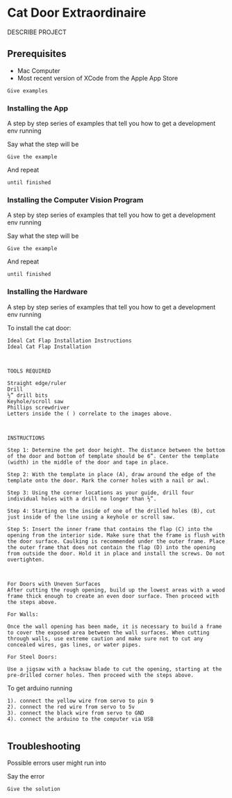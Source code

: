 # Cat Door Extraordinaire

DESCRIBE PROJECT

## Prerequisites

- Mac Computer
- Most recent version of XCode from the Apple App Store

```
Give examples
```

### Installing the App

A step by step series of examples that tell you how to get a development env running

Say what the step will be

```
Give the example
```

And repeat

```
until finished
```

### Installing the Computer Vision Program

A step by step series of examples that tell you how to get a development env running

Say what the step will be

```
Give the example
```

And repeat

```
until finished
```

### Installing the Hardware

A step by step series of examples that tell you how to get a development env running

To install the cat door:

```
Ideal Cat Flap Installation Instructions
Ideal Cat Flap Installation

 

TOOLS REQUIRED

Straight edge/ruler
Drill
½” drill bits
Keyhole/scroll saw
Phillips screwdriver
Letters inside the ( ) correlate to the images above.

 

INSTRUCTIONS

Step 1: Determine the pet door height. The distance between the bottom of the door and bottom of template should be 6”. Center the template (width) in the middle of the door and tape in place.

Step 2: With the template in place (A), draw around the edge of the template onto the door. Mark the corner holes with a nail or awl.

Step 3: Using the corner locations as your guide, drill four individual holes with a drill no longer than ½”.

Step 4: Starting on the inside of one of the drilled holes (B), cut just inside of the line using a keyhole or scroll saw.

Step 5: Insert the inner frame that contains the flap (C) into the opening from the interior side. Make sure that the frame is flush with the door surface. Caulking is recommended under the outer frame. Place the outer frame that does not contain the flap (D) into the opening from outside the door. Hold it in place and install the screws. Do not overtighten.

 

For Doors with Uneven Surfaces
After cutting the rough opening, build up the lowest areas with a wood frame thick enough to create an even door surface. Then proceed with the steps above.

For Walls:

Once the wall opening has been made, it is necessary to build a frame to cover the exposed area between the wall surfaces. When cutting through walls, use extreme caution and make sure not to cut any concealed wires, gas lines, or water pipes.

For Steel Doors:

Use a jigsaw with a hacksaw blade to cut the opening, starting at the pre-drilled corner holes. Then proceed with the steps above.
```

To get arduino running

```
1). connect the yellow wire from servo to pin 9
2). connect the red wire from servo to 5v
3). connect the black wire from servo to GND
4). connect the arduino to the computer via USB


```

## Troubleshooting

Possible errors user might run into

Say the error

```
Give the solution
```
